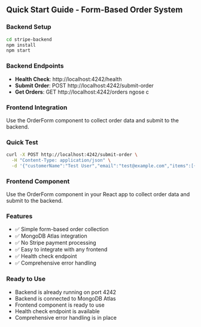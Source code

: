 ## Quick Start Guide - Form-Based Order System

### Backend Setup

```bash
cd stripe-backend
npm install
npm start
```

### Backend Endpoints

- **Health Check**: http://localhost:4242/health
- **Submit Order**: POST http://localhost:4242/submit-order
- **Get Orders**: GET http://localhost:4242/orders
ngose c
### Frontend Integration

Use the OrderForm component to collect order data and submit to the backend.

### Quick Test

```bash
curl -X POST http://localhost:4242/submit-order \
  -H "Content-Type: application/json" \
  -d '{"customerName":"Test User","email":"test@example.com","items":[{"name":"Product 1","price":99.99,"quantity":1}]}'
```

### Frontend Component

Use the OrderForm component in your React app to collect order data and submit to the backend.

### Features

- ✅ Simple form-based order collection
- ✅ MongoDB Atlas integration
- ✅ No Stripe payment processing
- ✅ Easy to integrate with any frontend
- ✅ Health check endpoint
- ✅ Comprehensive error handling

### Ready to Use

- Backend is already running on port 4242
- Backend is connected to MongoDB Atlas
- Frontend component is ready to use
- Health check endpoint is available
- Comprehensive error handling is in place
